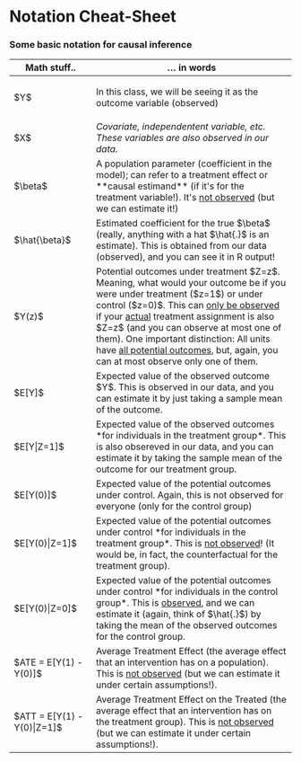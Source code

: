 ---
---

<style>
.invisible-text {
    display: none;
}

.btn-editor {
    font-weight: bold !important;
    font-size: 30px !important;
    color: rgba(132, 81, 161,1) !important;
}

.stackedit-button-wrapper {
    text-align: center;
    font-weight: bold;
    font-weight: bold;
    display: table;
    border-width: thick;
    border: 5px solid rgba(132, 81, 161,1);
    font-family: "Work Sans";
    border-radius: 15px;
    margin: 0em auto;
    overflow: hidden;
    padding: 0.4em 0.4em;
}
</style>

# Notation Cheat-Sheet

### Some basic notation for causal inference

<table>
<colgroup>
<col width="20%" />
<col width="60%" />
</colgroup>
<thead>
<tr class="header">
<th>Math stuff..</th>
<th>… in words</th>
</tr>
</thead>
<tbody>
<tr class="odd">
<td>$Y$</td>
<td><p>In this class, we will be seeing it as the outcome variable (observed)</td>
</tr>
<tr class="even">
<td>$X$</td>
<td><em>Covariate, independentent variable, etc. These variables are also observed in our data.</em></td>
</tr>
<tr class="odd">
<td>$\beta$</td>
<td>A population parameter (coefficient in the model); can refer to a treatment effect or **causal estimand** (if it's for the treatment variable!). It's <u>not observed</u> (but we can estimate it!)</td>
</tr>
<tr class="even">
<td>$\hat{\beta}$</td>
<td>Estimated coefficient for the true $\beta$ (really, anything with a hat $\hat{.}$ is an estimate). This is obtained from our data (observed), and you can see it in R output!</td>
</tr>
<tr class="odd">
<td>$Y(z)$</td>
<td>Potential outcomes under treatment $Z=z$. Meaning, what would your outcome be if you were under treatment ($z=1$) or under control ($z=0)$. This can <u>only be observed</u> if your <u>actual</u> treatment assignment is also $Z=z$ (and you can observe at most one of them). One important distinction: All units have <u>all potential outcomes</u>, but, again, you can at most observe only one of them.</td>
</tr>
<tr class="even">
<td>$E[Y]$</td>
<td>Expected value of the observed outcome $Y$. This is observed in our data, and you can estimate it by just taking a sample mean of the outcome.</td>
</tr>
<tr class="odd">
<td>$E[Y|Z=1]$</td>
<td>Expected value of the observed outcomes *for individuals in the treatment group*. This is also obsereved in our data, and you can estimate it by taking the sample mean of the outcome for our treatment group.</td>
</tr>
<tr class="even">
<td>$E[Y(0)]$</td>
<td>Expected value of the potential outcomes under control. Again, this is not observed for everyone (only for the control group)</td>
</tr>
<tr class="odd">
<td>$E[Y(0)|Z=1]$</td>
<td>Expected value of the potential outcomes under control *for individuals in the treatment group*. This is <u>not observed</u>! (It would be, in fact, the counterfactual for the treatment group).</td>
</tr>
<tr class="even">
<td>$E[Y(0)|Z=0]$</td>
<td>Expected value of the potential outcomes under control *for individuals in the control group*. This is <u>observed</u>, and we can estimate it (again, think of $\hat{.}$) by taking the mean of the observed outcomes for the control group.</td>
</tr>
<tr class="odd">
<td>$ATE = E[Y(1) - Y(0)]$</td>
<td>Average Treatment Effect (the average effect that an intervention has on a population). This is <u>not observed</u> (but we can estimate it under certain assumptions!).</td>
</tr>
<tr class="even">
<td>$ATT = E[Y(1) - Y(0)|Z=1]$</td>
<td>Average Treatment Effect on the Treated (the average effect that an intervention has on the treatment group). This is <u>not observed</u> (but we can estimate it under certain assumptions!).</td>
</tr>
</tbody>
</table>